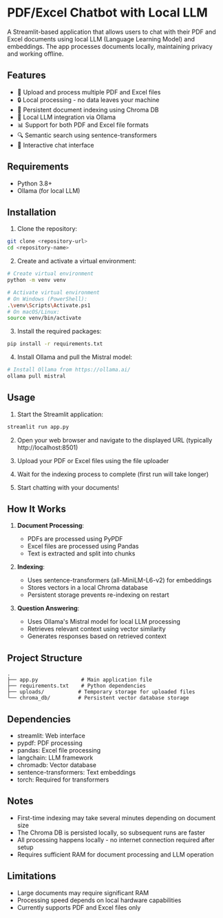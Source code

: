 # PDF/Excel Chatbot with Local LLM

A Streamlit-based application that allows users to chat with their PDF and Excel documents using local LLM (Language Learning Model) and embeddings. The app processes documents locally, maintaining privacy and working offline.

## Features

- 📄 Upload and process multiple PDF and Excel files
- 🔒 Local processing - no data leaves your machine
- 💾 Persistent document indexing using Chroma DB
- 🤖 Local LLM integration via Ollama
- 📊 Support for both PDF and Excel file formats
- 🔍 Semantic search using sentence-transformers
- 💬 Interactive chat interface

## Requirements

- Python 3.8+
- Ollama (for local LLM)

## Installation

1. Clone the repository:
```bash
git clone <repository-url>
cd <repository-name>
```

2. Create and activate a virtual environment:
```bash
# Create virtual environment
python -m venv venv

# Activate virtual environment
# On Windows (PowerShell):
.\venv\Scripts\Activate.ps1
# On macOS/Linux:
source venv/bin/activate
```

3. Install the required packages:
```bash
pip install -r requirements.txt
```

4. Install Ollama and pull the Mistral model:
```bash
# Install Ollama from https://ollama.ai/
ollama pull mistral
```

## Usage

1. Start the Streamlit application:
```bash
streamlit run app.py
```

2. Open your web browser and navigate to the displayed URL (typically http://localhost:8501)

3. Upload your PDF or Excel files using the file uploader

4. Wait for the indexing process to complete (first run will take longer)

5. Start chatting with your documents!

## How It Works

1. **Document Processing**:
   - PDFs are processed using PyPDF
   - Excel files are processed using Pandas
   - Text is extracted and split into chunks

2. **Indexing**:
   - Uses sentence-transformers (all-MiniLM-L6-v2) for embeddings
   - Stores vectors in a local Chroma database
   - Persistent storage prevents re-indexing on restart

3. **Question Answering**:
   - Uses Ollama's Mistral model for local LLM processing
   - Retrieves relevant context using vector similarity
   - Generates responses based on retrieved context

## Project Structure

```
.
├── app.py              # Main application file
├── requirements.txt    # Python dependencies
├── uploads/           # Temporary storage for uploaded files
└── chroma_db/         # Persistent vector database storage
```

## Dependencies

- streamlit: Web interface
- pypdf: PDF processing
- pandas: Excel file processing
- langchain: LLM framework
- chromadb: Vector database
- sentence-transformers: Text embeddings
- torch: Required for transformers

## Notes

- First-time indexing may take several minutes depending on document size
- The Chroma DB is persisted locally, so subsequent runs are faster
- All processing happens locally - no internet connection required after setup
- Requires sufficient RAM for document processing and LLM operation

## Limitations

- Large documents may require significant RAM
- Processing speed depends on local hardware capabilities
- Currently supports PDF and Excel files only